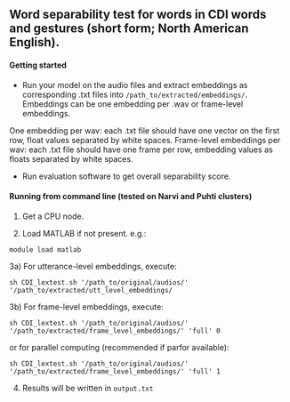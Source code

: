 ## Word separability test for words in CDI words and gestures (short form; North American English).


#### Getting started

* Run your model on the audio files and extract embeddings as corresponding .txt files into `/path_to/extracted/embeddings/`. Embeddings can be one embedding per .wav or frame-level embeddings.

One embedding per wav: each .txt file should have one vector on the first row, float values separated by white spaces.
Frame-level embeddings per wav: each .txt file should have one frame per row, embedding values as floats separated by white spaces.  

* Run evaluation software to get overall separability score.


#### Running from command line (tested on Narvi and Puhti clusters)

1) Get a CPU node.  

2) Load MATLAB if not present. e.g.:  

`module load matlab`  

3a) For utterance-level embeddings, execute:  

`sh CDI_lextest.sh '/path_to/original/audios/' '/path_to/extracted/utt_level_embeddings/`

3b) For frame-level embeddings, execute:  

`sh CDI_lextest.sh '/path_to/original/audios/' '/path_to/extracted/frame_level_embeddings/' 'full' 0`

or for parallel computing (recommended if parfor available):  

`sh CDI_lextest.sh '/path_to/original/audios/' '/path_to/extracted/frame_level_embeddings/' 'full' 1`

4) Results will be written in `output.txt`    
